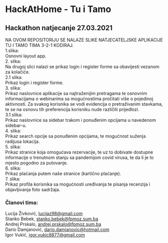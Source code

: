 # HackAtHome - Tu i Tamo
## Hackathon natjecanje 27.03.2021

NA OVOM REPOSITORIJU SE NALAZE SLIKE NATJECATELJSKE APLIKACIJE TU I TAMO TIMA 3-2-1 KODIRAJ.  
1.slika:  
        Osnovni layout app.  
2. slika:  
        Na drugoj slici nalazi se prikaz login i register forme sa obavijesti vezanom za kolačiće.  
2.1 slika:  
        Prikaz login i register forme.  
3. slika:  
        Prikaz naslovnice aplikacije sa najtraženijim pretragama te osnovnim informacijama o webinarima sa mogućnostima pročitati više o pojedinoj aktivnosti. Za svakog korisnika se vodi evidencija o pretraživanim stavkama, te se na osnovu tih preferencija korisniku nude različiti prijedlozi.  
 3.1 slika:  
        Prikaz naslovnice sa sidebar trakom i ponuđenim opcijama u navedenom sidebar-u.  
 4. slika:  
         Prikaz search opcije sa ponuđenim opcijama, te mogućnost suženja radijusa lokacija.  
 5. slika:  
         Prikaz stranice koja omogućava rezervacije, te uz to dobivate dostupne informacije o trenutnom stanju sa pandemijom covid virusa, te da li je to mjesto pogodno za putovanje.  
 6. slika:  
        Prikaz plaćanja putem naše stranice (kartično plaćanje).  
 7. slika:  
        Prikaz profila korisnika sa mogućnosti uređivanja te pisanja recenzija i objavljivanja foto sadržaja.  


### Članovi tima:  
Lucija Živković, lucijaz98@gmail.com  
Stanko Bebek, stanko.bebek@fpmoz.sum.ba   
Andrej Prskalo, andrej.prskalo@fpmoz.sum.ba  
Dario Damjanović, dario.damjanovic@hotmail.com  
Igor Vukić, igor.vukic8877@gmail.com  
